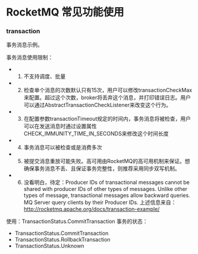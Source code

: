 # RocketMQ 常见功能使用

### transaction  

事务消息示例。

事务消息使用限制：
- 1. 不支持调度、批量
- 2. 检查单个消息的次数默认只有15次，用户可以修改transactionCheckMax来配置。超过这个次数，broker将丢弃这个消息，并打印错误日志。用户可以通过AbstractTransactionCheckListener来改变这个行为。
- 3. 在配置参数transactionTimeout规定的时间内，事务消息将被检查，用户可以在发送消息时通过设置属性CHECK_IMMUNITY_TIME_IN_SECONDS来修改这个时间长度
- 4. 事务消息可以被检查或是消费多次
- 5. 被提交消息重放可能失败。高可用由RocketMQ的高可用机制来保证。想确保事务消息不丢、且保证事务完整性，则推荐采用同步双写机制。
- 6. 没看明白，待定：Producer IDs of transactional messages cannot be shared with producer IDs of other types of messages. Unlike other types of message, transactional messages allow backward queries. MQ Server query clients by their Producer IDs.
上述信息来自：http://rocketmq.apache.org/docs/transaction-example/


使用：TransactionStatus.CommitTransaction
事务的状态：
- TransactionStatus.CommitTransaction
- TransactionStatus.RollbackTransaction
- TransactionStatus.Unknown